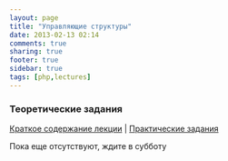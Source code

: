 ```yaml
---
layout: page
title: "Управляющие структуры"
date: 2013-02-13 02:14
comments: true
sharing: true
footer: true
sidebar: true
tags: [php,lectures]
---
```

### Теоретические задания

[Краткое содержание лекции](03-control-structures.html) |
[Практические задания](03-control-structures-practical-tasks.html)

Пока еще отсутствуют, ждите в субботу
